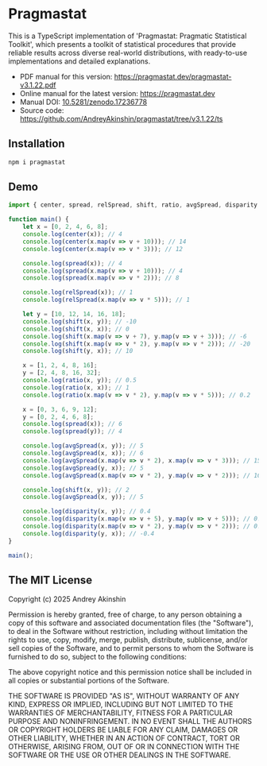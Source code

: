 # Pragmastat

This is a TypeScript implementation of 'Pragmastat: Pragmatic Statistical Toolkit', which presents a toolkit of statistical procedures that provide reliable results across diverse real-world distributions, with ready-to-use implementations and detailed explanations.

- PDF manual for this version: https://pragmastat.dev/pragmastat-v3.1.22.pdf
- Online manual for the latest version: https://pragmastat.dev
- Manual DOI: [10.5281/zenodo.17236778](https://doi.org/10.5281/zenodo.17236778)
- Source code: https://github.com/AndreyAkinshin/pragmastat/tree/v3.1.22/ts

## Installation

```bash
npm i pragmastat
```

## Demo

```typescript
import { center, spread, relSpread, shift, ratio, avgSpread, disparity } from '../src';

function main() {
    let x = [0, 2, 4, 6, 8];
    console.log(center(x)); // 4
    console.log(center(x.map(v => v + 10))); // 14
    console.log(center(x.map(v => v * 3))); // 12

    console.log(spread(x)); // 4
    console.log(spread(x.map(v => v + 10))); // 4
    console.log(spread(x.map(v => v * 2))); // 8

    console.log(relSpread(x)); // 1
    console.log(relSpread(x.map(v => v * 5))); // 1

    let y = [10, 12, 14, 16, 18];
    console.log(shift(x, y)); // -10
    console.log(shift(x, x)); // 0
    console.log(shift(x.map(v => v + 7), y.map(v => v + 3))); // -6
    console.log(shift(x.map(v => v * 2), y.map(v => v * 2))); // -20
    console.log(shift(y, x)); // 10

    x = [1, 2, 4, 8, 16];
    y = [2, 4, 8, 16, 32];
    console.log(ratio(x, y)); // 0.5
    console.log(ratio(x, x)); // 1
    console.log(ratio(x.map(v => v * 2), y.map(v => v * 5))); // 0.2

    x = [0, 3, 6, 9, 12];
    y = [0, 2, 4, 6, 8];
    console.log(spread(x)); // 6
    console.log(spread(y)); // 4

    console.log(avgSpread(x, y)); // 5
    console.log(avgSpread(x, x)); // 6
    console.log(avgSpread(x.map(v => v * 2), x.map(v => v * 3))); // 15
    console.log(avgSpread(y, x)); // 5
    console.log(avgSpread(x.map(v => v * 2), y.map(v => v * 2))); // 10

    console.log(shift(x, y)); // 2
    console.log(avgSpread(x, y)); // 5

    console.log(disparity(x, y)); // 0.4
    console.log(disparity(x.map(v => v + 5), y.map(v => v + 5))); // 0.4
    console.log(disparity(x.map(v => v * 2), y.map(v => v * 2))); // 0.4
    console.log(disparity(y, x)); // -0.4
}

main();
```

## The MIT License

Copyright (c) 2025 Andrey Akinshin

Permission is hereby granted, free of charge, to any person obtaining
a copy of this software and associated documentation files (the
"Software"), to deal in the Software without restriction, including
without limitation the rights to use, copy, modify, merge, publish,
distribute, sublicense, and/or sell copies of the Software, and to
permit persons to whom the Software is furnished to do so, subject to
the following conditions:

The above copyright notice and this permission notice shall be
included in all copies or substantial portions of the Software.

THE SOFTWARE IS PROVIDED "AS IS", WITHOUT WARRANTY OF ANY KIND,
EXPRESS OR IMPLIED, INCLUDING BUT NOT LIMITED TO THE WARRANTIES OF
MERCHANTABILITY, FITNESS FOR A PARTICULAR PURPOSE AND
NONINFRINGEMENT. IN NO EVENT SHALL THE AUTHORS OR COPYRIGHT HOLDERS BE
LIABLE FOR ANY CLAIM, DAMAGES OR OTHER LIABILITY, WHETHER IN AN ACTION
OF CONTRACT, TORT OR OTHERWISE, ARISING FROM, OUT OF OR IN CONNECTION
WITH THE SOFTWARE OR THE USE OR OTHER DEALINGS IN THE SOFTWARE.
